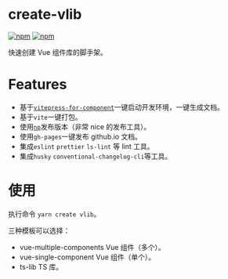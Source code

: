 # create-vlib

[![npm](https://img.shields.io/npm/v/create-vlib.svg)](https://www.npmjs.com/package/create-vlib)
[![npm](https://img.shields.io/npm/l/create-vlib.svg)](https://github.com/faressoft/create-vlib/blob/master/LICENSE)

快速创建 Vue 组件库的脚手架。

# Features

- 基于[`vitepress-for-component`](https://github.com/dewfall123/vitepress-for-component.git)一键启动开发环境，一键生成文档。
- 基于`vite`一键打包。
- 使用[`np`](https://github.com/sindresorhus/np)发布版本（非常 nice 的发布工具）。
- 使用`gh-pages`一键发布 github.io 文档。
- 集成`eslint` `prettier` `ls-lint` 等 lint 工具。
- 集成`husky` `conventional-changelog-cli`等工具。

# 使用

执行命令 `yarn create vlib`。

三种模板可以选择：

- vue-multiple-components Vue 组件（多个）。
- vue-single-component Vue 组件（单个）。
- ts-lib TS 库。
